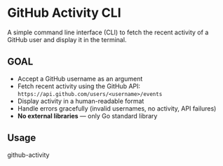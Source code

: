 # GitHub Activity CLI 
A simple command line interface (CLI) to fetch the recent activity of a GitHub user and display it in the terminal.

## GOAL
- Accept a GitHub username as an argument
- Fetch recent activity using the GitHub API: `https://api.github.com/users/<username>/events`
- Display activity in a human-readable format
- Handle errors gracefully (invalid usernames, no activity, API failures)
- **No external libraries** — only Go standard library

## Usage

github-activity <username>
